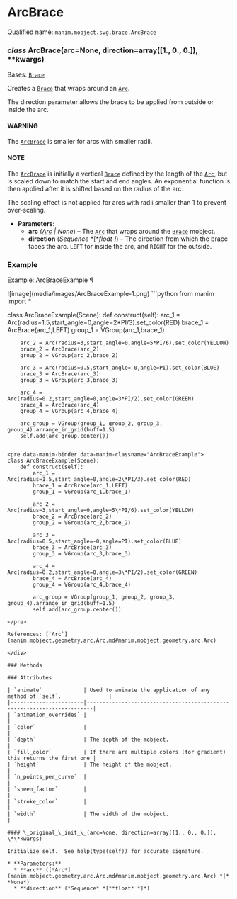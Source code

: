 # ArcBrace

Qualified name: `manim.mobject.svg.brace.ArcBrace`

### *class* ArcBrace(arc=None, direction=array([1., 0., 0.]), \*\*kwargs)

Bases: [`Brace`](manim.mobject.svg.brace.Brace.md#manim.mobject.svg.brace.Brace)

Creates a [`Brace`](manim.mobject.svg.brace.Brace.md#manim.mobject.svg.brace.Brace) that wraps around an [`Arc`](manim.mobject.geometry.arc.Arc.md#manim.mobject.geometry.arc.Arc).

The direction parameter allows the brace to be applied
from outside or inside the arc.

#### WARNING
The [`ArcBrace`](#manim.mobject.svg.brace.ArcBrace) is smaller for arcs with smaller radii.

#### NOTE
The [`ArcBrace`](#manim.mobject.svg.brace.ArcBrace) is initially a vertical [`Brace`](manim.mobject.svg.brace.Brace.md#manim.mobject.svg.brace.Brace) defined by the
length of the [`Arc`](manim.mobject.geometry.arc.Arc.md#manim.mobject.geometry.arc.Arc), but is scaled down to match the start and end
angles. An exponential function is then applied after it is shifted based on
the radius of the arc.

The scaling effect is not applied for arcs with radii smaller than 1 to prevent
over-scaling.

* **Parameters:**
  * **arc** ([*Arc*](manim.mobject.geometry.arc.Arc.md#manim.mobject.geometry.arc.Arc) *|* *None*) – The [`Arc`](manim.mobject.geometry.arc.Arc.md#manim.mobject.geometry.arc.Arc) that wraps around the [`Brace`](manim.mobject.svg.brace.Brace.md#manim.mobject.svg.brace.Brace) mobject.
  * **direction** (*Sequence* *[**float* *]*) – The direction from which the brace faces the arc.
    `LEFT` for inside the arc, and `RIGHT` for the outside.

### Example

<div id="arcbraceexample" class="admonition admonition-manim-example">
<p class="admonition-title">Example: ArcBraceExample <a class="headerlink" href="#arcbraceexample">¶</a></p>![image](media/images/ArcBraceExample-1.png)
```python
from manim import *

class ArcBraceExample(Scene):
    def construct(self):
        arc_1 = Arc(radius=1.5,start_angle=0,angle=2*PI/3).set_color(RED)
        brace_1 = ArcBrace(arc_1,LEFT)
        group_1 = VGroup(arc_1,brace_1)

        arc_2 = Arc(radius=3,start_angle=0,angle=5*PI/6).set_color(YELLOW)
        brace_2 = ArcBrace(arc_2)
        group_2 = VGroup(arc_2,brace_2)

        arc_3 = Arc(radius=0.5,start_angle=-0,angle=PI).set_color(BLUE)
        brace_3 = ArcBrace(arc_3)
        group_3 = VGroup(arc_3,brace_3)

        arc_4 = Arc(radius=0.2,start_angle=0,angle=3*PI/2).set_color(GREEN)
        brace_4 = ArcBrace(arc_4)
        group_4 = VGroup(arc_4,brace_4)

        arc_group = VGroup(group_1, group_2, group_3, group_4).arrange_in_grid(buff=1.5)
        self.add(arc_group.center())
```

<pre data-manim-binder data-manim-classname="ArcBraceExample">
class ArcBraceExample(Scene):
    def construct(self):
        arc_1 = Arc(radius=1.5,start_angle=0,angle=2\*PI/3).set_color(RED)
        brace_1 = ArcBrace(arc_1,LEFT)
        group_1 = VGroup(arc_1,brace_1)

        arc_2 = Arc(radius=3,start_angle=0,angle=5\*PI/6).set_color(YELLOW)
        brace_2 = ArcBrace(arc_2)
        group_2 = VGroup(arc_2,brace_2)

        arc_3 = Arc(radius=0.5,start_angle=-0,angle=PI).set_color(BLUE)
        brace_3 = ArcBrace(arc_3)
        group_3 = VGroup(arc_3,brace_3)

        arc_4 = Arc(radius=0.2,start_angle=0,angle=3\*PI/2).set_color(GREEN)
        brace_4 = ArcBrace(arc_4)
        group_4 = VGroup(arc_4,brace_4)

        arc_group = VGroup(group_1, group_2, group_3, group_4).arrange_in_grid(buff=1.5)
        self.add(arc_group.center())

</pre>

References: [`Arc`](manim.mobject.geometry.arc.Arc.md#manim.mobject.geometry.arc.Arc)

</div>

### Methods

### Attributes

| `animate`             | Used to animate the application of any method of `self`.               |
|-----------------------|------------------------------------------------------------------------|
| `animation_overrides` |                                                                        |
| `color`               |                                                                        |
| `depth`               | The depth of the mobject.                                              |
| `fill_color`          | If there are multiple colors (for gradient) this returns the first one |
| `height`              | The height of the mobject.                                             |
| `n_points_per_curve`  |                                                                        |
| `sheen_factor`        |                                                                        |
| `stroke_color`        |                                                                        |
| `width`               | The width of the mobject.                                              |

#### \_original_\_init_\_(arc=None, direction=array([1., 0., 0.]), \*\*kwargs)

Initialize self.  See help(type(self)) for accurate signature.

* **Parameters:**
  * **arc** ([*Arc*](manim.mobject.geometry.arc.Arc.md#manim.mobject.geometry.arc.Arc) *|* *None*)
  * **direction** (*Sequence* *[**float* *]*)
